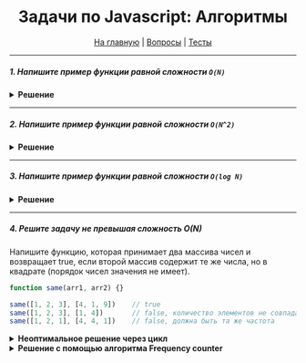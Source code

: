 <div align="center">

<h1>Задачи по Javascript: Алгоритмы</h1>

<a href="https://github.com/dollaween/javascript-tasks">На главную</a> | <a href="https://github.com/dollaween/javascript-questions">Вопросы</a> | <a href="https://github.com/dollaween/javascript-tests">Тесты</a>

</div>

---

##### 1. Напишите пример функции равной сложности `O(N)`

<details><summary><b>Решение</b></summary>
<p>

```javascript
function example(n) {
  if (n === 1) return 1
  return n + example(n - 1)
}
```

</p>
</details>

---

##### 2. Напишите пример функции равной сложности `O(N^2)`

<details><summary><b>Решение</b></summary>
<p>

```javascript
function example(n) {
  for (let i = 0; i <= n; i++) {
    for (let k = 0; k <= n; k++) {
      console.log(i, k)
    }
  }
}
```

</p>
</details>

---

##### 3. Напишите пример функции равной сложности `O(log N)`

<details><summary><b>Решение</b></summary>
<p>

```javascript
function example(n) {
  for (let i = 2; i <= n; i*=2) {
    console.log(i)
  }
}
```

</p>
</details>

---

##### 4. Решите задачу не превышая сложность O(N)
Напишите функцию, которая принимает два массива чисел и возвращает true, если второй массив содержит те же числа, но в квадрате (порядок чисел значения не имеет).

```javascript
function same(arr1, arr2) {}

same([1, 2, 3], [4, 1, 9])    // true
same([1, 2, 3], [1, 4])       // false, количество элементов не совпадает
same([1, 2, 1], [4, 4, 1])    // false, должна быть та же частота
```

<details><summary><b>Неоптимальное решение через цикл</b></summary>
<p>

Данное решение неоптимально, так как имеет сложность O(N^2).

```javascript
function same(arr1, arr2) {
  if (arr1.length !== arr2.length) {
    return false
  }

  for (let i = 0; i < arr1.length; i++) {
    let correctIndex = arr2.indexOf(arr1[i]**2)
    if (correctIndex === -1) {
      return false
    }
    arr2.splice(correctIndex, 1)
  }

  return true
}
```

</p>
</details>

<details><summary><b>Решение с помощью алгоритма Frequency counter</b></summary>
<p>

Более выгодное решение, имеет сложность O(N).

```javascript
function same (arr1, arr2) {
  if (arr1.length !== arr2.length) {
    return false
  }

  let counter1 = {}
  let counter2 = {}
  for (let val of arr1) {
    counter1[val] = (counter1[val] || 0) + 1
  }
  for (let val of arr2) {
    counter2[val] = (counter2[val] || 0) + 1
  }

  for (let key in counter1) {
    let exponented = key ** 2
    if (!exponented in counter2) {
      return false
    }
    if (counter2[exponented] !== counter1[key]) {
      return false
    }
  }

  return true
}
```

</p>
</details>
